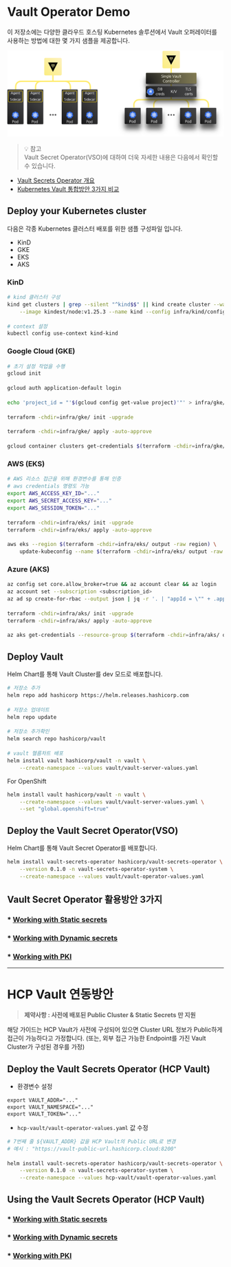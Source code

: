 # Vault Operator Demo
이 저장소에는 다양한 클라우드 호스팅 Kubernetes 솔루션에서 Vault 오퍼레이터를 사용하는 방법에 대한 몇 가지 샘플을 제공합니다.

![img](https://raw.githubusercontent.com/hyungwook0221/img/main/uPic/vso-img2.png)

> 💡 참고  
Vault Secret Operator(VSO)에 대하여 더욱 자세한 내용은 다음에서 확인할 수 있습니다.
- [Vault Secrets Operator 개요](https://docmoa.github.io/04-HashiCorp/06-Vault/01-Information/vault-secret-operator/1-vso-overview.html)
- [Kubernetes Vault 통합방안 3가지 비교](https://docmoa.github.io/04-HashiCorp/06-Vault/04-UseCase/vault-k8s-integration-three-methods.html)

## Deploy your Kubernetes cluster
다음은 각종 Kubernetes 클러스터 배포를 위한 샘플 구성파일 입니다.
- KinD
- GKE
- EKS
- AKS

### KinD

```bash
# kind 클러스터 구성
kind get clusters | grep --silent "^kind$$" || kind create cluster --wait=5m \
    --image kindest/node:v1.25.3 --name kind --config infra/kind/config.yaml

# context 설정
kubectl config use-context kind-kind
```

### Google Cloud (GKE)

```bash
# 초기 설정 작업을 수행       
gcloud init

gcloud auth application-default login

echo 'project_id = "'$(gcloud config get-value project)'"' > infra/gke/terraform.tfvars && echo 'region = "us-west1"' >> infra/gke/terraform.tfvars

terraform -chdir=infra/gke/ init -upgrade

terraform -chdir=infra/gke/ apply -auto-approve

gcloud container clusters get-credentials $(terraform -chdir=infra/gke/ output -raw kubernetes_cluster_name) --region $(terraform -chdir=infra/gke/ output -raw region)
```

### AWS (EKS)

```bash
# AWS 리소스 접근을 위해 환경변수를 통해 인증
# aws credentials 명령도 가능
export AWS_ACCESS_KEY_ID="..."
export AWS_SECRET_ACCESS_KEY="..."
export AWS_SESSION_TOKEN="..."
                          
terraform -chdir=infra/eks/ init -upgrade
terraform -chdir=infra/eks/ apply -auto-approve

aws eks --region $(terraform -chdir=infra/eks/ output -raw region) \
    update-kubeconfig --name $(terraform -chdir=infra/eks/ output -raw cluster_name)
```

### Azure (AKS)

```bash
az config set core.allow_broker=true && az account clear && az login
az account set --subscription <subscription_id>
az ad sp create-for-rbac --output json | jq -r '. | "appId = \"" + .appId + "\"\npassword = \"" + .password + "\"" ' > infra/aks/terraform.tfvars

terraform -chdir=infra/aks/ init -upgrade
terraform -chdir=infra/aks/ apply -auto-approve

az aks get-credentials --resource-group $(terraform -chdir=infra/aks/ output -raw resource_group_name) --name $(terraform -chdir=infra/aks/ output -raw kubernetes_cluster_name)
```

## Deploy Vault
Helm Chart를 통해 Vault Cluster를 dev 모드로 배포합니다.
```bash
# 저장소 추가
helm repo add hashicorp https://helm.releases.hashicorp.com

# 저장소 업데이트
helm repo update

# 저장소 추가확인
helm search repo hashicorp/vault

# vault 헬름차트 배포
helm install vault hashicorp/vault -n vault \
    --create-namespace --values vault/vault-server-values.yaml
```

For OpenShift

```bash
helm install vault hashicorp/vault -n vault \
    --create-namespace --values vault/vault-server-values.yaml \
    --set "global.openshift=true"
```

## Deploy the Vault Secret Operator(VSO)
Helm Chart를 통해 Vault Secret Operator를 배포합니다.
```bash
helm install vault-secrets-operator hashicorp/vault-secrets-operator \
    --version 0.1.0 -n vault-secrets-operator-system \
    --create-namespace --values vault/vault-operator-values.yaml
```

## Vault Secret Operator 활용방안 3가지

### * [Working with Static secrets](/vault/static-secrets/README.md)
### * [Working with Dynamic secrets](/vault/dynamic-secrets/README.md)
### * [Working with PKI](/vault/pki/README.md)

---

# HCP Vault 연동방안

> **제약사항 : 사전에 배포된 Public Cluster & Static Secrets 만 지원**

해당 가이드는 HCP Vault가 사전에 구성되어 있으면 Cluster URL 정보가 Public하게 접근이 가능하다고 가정합니다.
(또는, 외부 접근 가능한 Endpoint를 가진 Vault Cluster가 구성된 경우를 가정)

## Deploy the Vault Secrets Operator (HCP Vault)

- 환경변수 설정
```shell
export VAULT_ADDR="..."
export VAULT_NAMESPACE="..."
export VAULT_TOKEN="..."
```

- `hcp-vault/vault-operator-values.yaml` 값 수정
```bash
# 7번째 줄 ${VAULT_ADDR} 값을 HCP Vault의 Public URL로 변경
# 예시 : "https://vault-public-url.hashicorp.cloud:8200"

helm install vault-secrets-operator hashicorp/vault-secrets-operator \
    --version 0.1.0 -n vault-secrets-operator-system \
    --create-namespace --values hcp-vault/vault-operator-values.yaml
```

## Using the Vault Secrets Operator (HCP Vault)

### * [Working with Static secrets](/hcp-vault/static-secrets/README.md)
### * [Working with Dynamic secrets](/hcp-vault/dynamic-secrets/README.md)
### * [Working with PKI](/hcp-vault/pki/README.md)